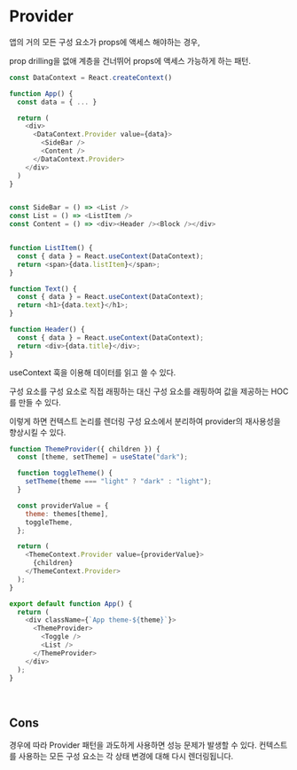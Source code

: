 # Provider

앱의 거의 모든 구성 요소가 props에 액세스 해야하는 경우,

prop drilling을 없애 계층을 건너뛰어 props에 액세스 가능하게 하는 패턴.

```js
const DataContext = React.createContext()

function App() {
  const data = { ... }

  return (
    <div>
      <DataContext.Provider value={data}>
        <SideBar />
        <Content />
      </DataContext.Provider>
    </div>
  )
}


const SideBar = () => <List />
const List = () => <ListItem />
const Content = () => <div><Header /><Block /></div>


function ListItem() {
  const { data } = React.useContext(DataContext);
  return <span>{data.listItem}</span>;
}

function Text() {
  const { data } = React.useContext(DataContext);
  return <h1>{data.text}</h1>;
}

function Header() {
  const { data } = React.useContext(DataContext);
  return <div>{data.title}</div>;
}
```

useContext 훅을 이용해 데이터를 읽고 쓸 수 있다.

구성 요소를 구성 요소로 직접 래핑하는 대신 구성 요소를 래핑하여 값을 제공하는 HOC를 만들 수 있다.

이렇게 하면 컨텍스트 논리를 렌더링 구성 요소에서 분리하여 provider의 재사용성을 향상시킬 수 있다.

```js
function ThemeProvider({ children }) {
  const [theme, setTheme] = useState("dark");

  function toggleTheme() {
    setTheme(theme === "light" ? "dark" : "light");
  }

  const providerValue = {
    theme: themes[theme],
    toggleTheme,
  };

  return (
    <ThemeContext.Provider value={providerValue}>
      {children}
    </ThemeContext.Provider>
  );
}

export default function App() {
  return (
    <div className={`App theme-${theme}`}>
      <ThemeProvider>
        <Toggle />
        <List />
      </ThemeProvider>
    </div>
  );
}
```

<br>

## Cons

경우에 따라 Provider 패턴을 과도하게 사용하면 성능 문제가 발생할 수 있다. 컨텍스트를 사용하는 모든 구성 요소는 각 상태 변경에 대해 다시 렌더링됩니다.
